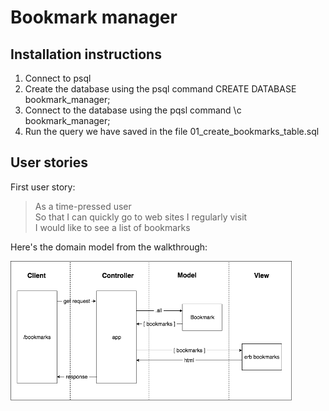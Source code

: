# Bookmark manager

## Installation instructions

1. Connect to psql
2. Create the database using the psql command CREATE DATABASE bookmark_manager;
3. Connect to the database using the pqsl command \c bookmark_manager;
4. Run the query we have saved in the file 01_create_bookmarks_table.sql

## User stories

First user story:
> As a time-pressed user  
> So that I can quickly go to web sites I regularly visit  
> I would like to see a list of bookmarks  

Here's the domain model from the walkthrough:

<img src='./images/bookmark_manager_1.png' width=450>

